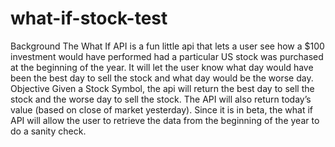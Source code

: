 # what-if-stock-test
Background  The What If API is a fun little api that lets a user see how a $100 investment would have performed had a particular US stock was purchased at the beginning of the year.  It will let the user know what day would have been the best day to sell the stock and what day would be the worse day.  Objective   Given a Stock Symbol, the api will return the best day to sell the stock and the worse day to sell the stock.  The API will also return today’s value (based on close of market yesterday).  Since it is in beta, the what if API will allow the user to retrieve the data from the beginning of the year to do a sanity check.   

